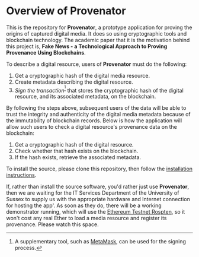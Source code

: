 # Overview of Provenator

This is the repository for **Provenator**, a prototype application for proving the origins of captured digital media. It does so using cryptographic tools and blockchain technology. The academic paper that it is the motivation behind this project is, **Fake News - a Technological Approach to Proving Provenance Using Blockchains**.

To describe a digital resource, users of **Provenator** must do the following:

1. Get a cryptographic hash of the digital media resource.
2. Create metadata describing the digital resource.
3. *Sign the transaction*<sup>[^1]</sup> that stores the cryptographic hash of the digital resource, and its associated metadata, on the blockchain.

By following the steps above, subsequent users of the data will be able to trust the integrity and authenticity of the digital media metadata because of the immutability of blockchain records. Below is how the application will allow such users to check a digital resource's provenance data on the blockchain:

1. Get a cryptographic hash of the digital resource.
2. Check whether that hash exists on the blockchain.
3. If the hash exists, retrieve the associated metadata.

To install the source, please clone this repository, then follow the [installation instructions](/docs/INSTALL.md).

If, rather than install the source software, you'd rather just use **Provenator**, then we are waiting for the IT Services Department of the University of Sussex to supply us with the appropriate hardware and Internet connection for hosting the app'. As soon as they do, there will be a working demonstrator running, which will use the [Ethereum Testnet Rospten](https://github.com/ethereum/ropsten), so it won't cost any real Ether to load a media resource and register its provenance. Please watch this space.

[^1]: A supplementary tool, such as [MetaMask](https://github.com/MetaMask/metamask-extension), can be used for the signing process.
